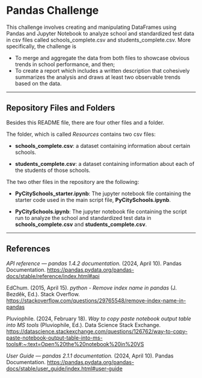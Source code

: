 # Pandas Challenge

This challenge involves creating and manipulating DataFrames using Pandas and Jupyter Notebook to analyze school and standardized test data in csv files called schools_complete.csv and students_complete.csv. More specifically, the challenge is

- To merge and aggregate the data from both files to showcase obvious trends in school performance, and then;
- To create a report which includes a written description that cohesively summarizes the analysis and draws at least two observable trends based on the data.

---

## Repository Files and Folders

Besides this README file, there are four other files and a folder.

The folder, which is called *Resources* contains two csv files:

- **schools_complete.csv**: a dataset containing information about certain schools.

- **students_complete.csv**: a dataset containing information about each of the students of those schools.


The two other files in the repository are the following:

- **PyCitySchools_starter.ipynb**: The jupyter notebook file containing the starter code used in the main script file, **PyCitySchools.ipynb**.

- **PyCitySchools.ipynb**: The jupyter notebook file containing the script run to analyze the school and standardized test data in **schools_complete.csv** and **students_complete.csv**.

---

## References

*API reference — pandas 1.4.2 documentation.* (2024, April 10). Pandas Documentation. <https://pandas.pydata.org/pandas-docs/stable/reference/index.html#api>

EdChum. (2015, April 15). *python - Remove index name in pandas* (J. Bezděk, Ed.). Stack Overflow. <https://stackoverflow.com/questions/29765548/remove-index-name-in-pandas>

Pluviophile. (2024, February 18). *Way to copy paste notebook output table into MS tools* (Pluviophile, Ed.). Data Science Stack Exchange. <https://datascience.stackexchange.com/questions/126762/way-to-copy-paste-notebook-output-table-into-ms-tools#:~:text=Open%20the%20notebook%20in%20VS>

*User Guide — pandas 2.1.1 documentation.* (2024, April 10). Pandas Documentation. <https://pandas.pydata.org/pandas-docs/stable/user_guide/index.html#user-guide>

